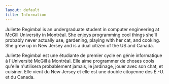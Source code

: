 ```yaml
---
layout: default
title: Information
---
```


Juliette Regimbal is an undergraduate student in computer engineering at McGill University in Montréal. She enjoys programming cool things she'll probably never actually use, gardening, playing with her cat, and cooking. She grew up in New Jersey and is a dual citizen of the US and Canada.

Juliette Regimbal est une étudiante de premier cycle en génie informatique à l'Université McGill à Montréal. Elle aime programmer de choses cools qu'elle n'utilisera probablement jamais, le jardinage, jouer avec son chat, et cuisiner. Elle vient du New Jersey et elle est une double citoyenne des É.-U. et du Canada.

